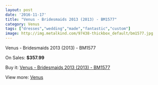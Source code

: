 ```yaml
---
layout: post
date: '2016-11-17'
title: "Venus - Bridesmaids 2013 (2013) - BM1577"
category: Venus
tags: ["dresses","wedding","made","fantastic","custom"]
image: http://img.metalkind.com/97438-thickbox_default/bm1577.jpg
---
```

Venus - Bridesmaids 2013 (2013) - BM1577

On Sales: **$357.99**
<a href="https://www.metalkind.com/en/venus/9605-bm1577.html"><amp-img layout="responsive" width="600" height="600" src="//img.metalkind.com/97438-thickbox_default/bm1577.jpg" alt="Venus - Bridesmaids 2013 (2013) - BM1577 0" /></a>
<a href="https://www.metalkind.com/en/venus/9605-bm1577.html"><amp-img layout="responsive" width="600" height="600" src="//img.metalkind.com/97439-thickbox_default/bm1577.jpg" alt="Venus - Bridesmaids 2013 (2013) - BM1577 1" /></a>
<a href="https://www.metalkind.com/en/venus/9605-bm1577.html"><amp-img layout="responsive" width="600" height="600" src="//img.metalkind.com/97440-thickbox_default/bm1577.jpg" alt="Venus - Bridesmaids 2013 (2013) - BM1577 2" /></a>

Buy it: [Venus - Bridesmaids 2013 (2013) - BM1577](https://www.metalkind.com/en/venus/9605-bm1577.html "Venus - Bridesmaids 2013 (2013) - BM1577")

View more: [Venus](https://www.metalkind.com/en/112-venus "Venus")